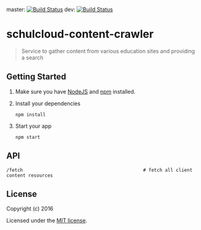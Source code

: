 master: [![Build Status](https://travis-ci.org/schulcloud/schulcloud-content.svg?branch=master)](https://travis-ci.org/schulcloud/schulcloud-content-crawler)
dev: [![Build Status](https://travis-ci.org/schulcloud/schulcloud-content.svg?branch=dev)](https://travis-ci.org/schulcloud/schulcloud-content-crawler)
# schulcloud-content-crawler

> Service to gather content from various education sites and providing a search

## Getting Started

1. Make sure you have [NodeJS](https://nodejs.org/) and [npm](https://www.npmjs.com/) installed.
2. Install your dependencies

    ```
    npm install
    ```
3. Start your app

    ```
    npm start
    ```

## API

```
/fetch                                            # fetch all client content resources
```

## License

Copyright (c) 2016

Licensed under the [MIT license](LICENSE).
